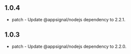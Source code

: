 

## 1.0.4

- patch - Update @appsignal/nodejs dependency to 2.2.1.

## 1.0.3

- patch - Update @appsignal/nodejs dependency to 2.2.0.
